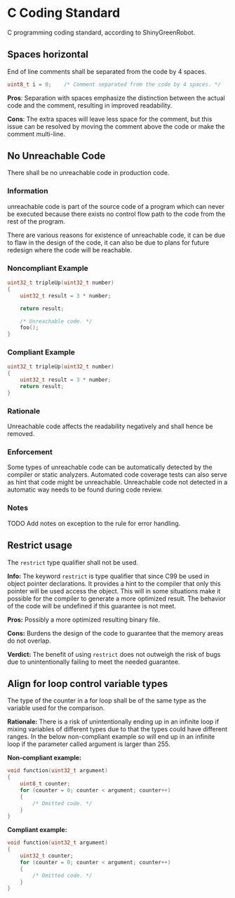 # C Coding Standard

C programming coding standard, according to ShinyGreenRobot.

## Spaces horizontal

End of line comments shall be separated from the code by 4 spaces.

```c
uint8_t i = 0;    /* Comment separated from the code by 4 spaces. */
```

**Pros**: Separation with spaces emphasize the distinction between the actual code and the comment, resulting in improved readability.

**Cons**: The extra spaces will leave less space for the comment, but this issue can be resolved by moving the comment above the code or make the comment multi-line.

## No Unreachable Code

There shall be no unreachable code in production code.

### Information

unreachable code is part of the source code of a program which can never be executed because there exists no control flow path to the code from the rest of the program.

There are various reasons for existence of unreachable code, it can be due to flaw in the design of the code, it can also be due to plans for future redesign where the code will be reachable.

### Noncompliant Example

```c
uint32_t tripleUp(uint32_t number)
{
    uint32_t result = 3 * number;

    return result;

    /* Unreachable code. */
    foo();
}
```

### Compliant Example

```c
uint32_t tripleUp(uint32_t number)
{
    uint32_t result = 3 * number;
    return result;
}
```

### Rationale

Unreachable code affects the readability negatively and shall hence be removed.

### Enforcement

Some types of unreachable code can be automatically detected by the compiler or static analyzers. Automated code coverage tests can also serve as hint that code might be unreachable. Unreachable code not detected in a automatic way needs to be found during code review.

### Notes

TODO Add notes on exception to the rule for error handling.

## Restrict usage

The ```restrict``` type qualifier shall not be used.

**Info:** The keyword ```restrict``` is type qualifier that since C99 be used in object pointer declarations. It provides a hint to the compiler that only this pointer will be used access the object. This will in some situations make it possible for the compiler to generate a more optimized result. The behavior of the code will be undefined if this guarantee is not meet.

**Pros:** Possibly a more optimized resulting binary file.

**Cons:** Burdens the design of the code to guarantee that the memory areas do not overlap.

**Verdict:** The benefit of using ```restrict``` does not outweigh the risk of bugs due to unintentionally failing to meet the needed guarantee.

## Align for loop control variable types

The type of the counter in a for loop shall be of the same type as the variable used for the comparison.

**Rationale:** There is a risk of unintentionally ending up in an infinite loop if mixing variables of different types due to that the types could have different ranges. In the below non-compliant example so will end up in an infinite loop if the parameter called argument is larger than 255.

**Non-compliant example:**

```c
void function(uint32_t argument)
{
    uint8_t counter;
    for (counter = 0; counter < argument; counter++)
    {
        /* Omitted code. */
    }
}
```

**Compliant example:**

```c
void function(uint32_t argument)
{
    uint32_t counter;
    for (counter = 0; counter < argument; counter++)
    {
        /* Omitted code. */
    }
}
```
